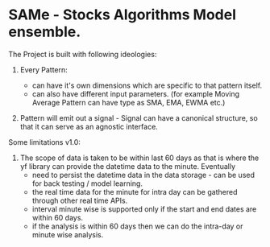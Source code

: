 # SAMe - Stocks Algorithms Model ensemble.

The Project is built with following ideologies:
1. Every Pattern:
    - can have it's own dimensions which are specific to that pattern itself.
    - can also have different input parameters. (for example Moving Average Pattern can have type as SMA, EMA, EWMA etc.)

2. Pattern will emit out a signal - Signal can have a canonical structure, so that it can serve as an agnostic interface.


Some limitations v1.0:
1. The scope of data is taken to be within last 60 days as that is where the yf library can provide
the datetime data to the minute. 
Eventually 
    - need to persist the datetime data in the data storage - can be used for back testing / model learning.
    - the real time data for the minute for intra day can be gathered through other real time APIs.
    - interval minute wise is supported only if the start and end dates are within 60 days.
    - if the analysis is within 60 days then we can do the intra-day or minute wise analysis.
